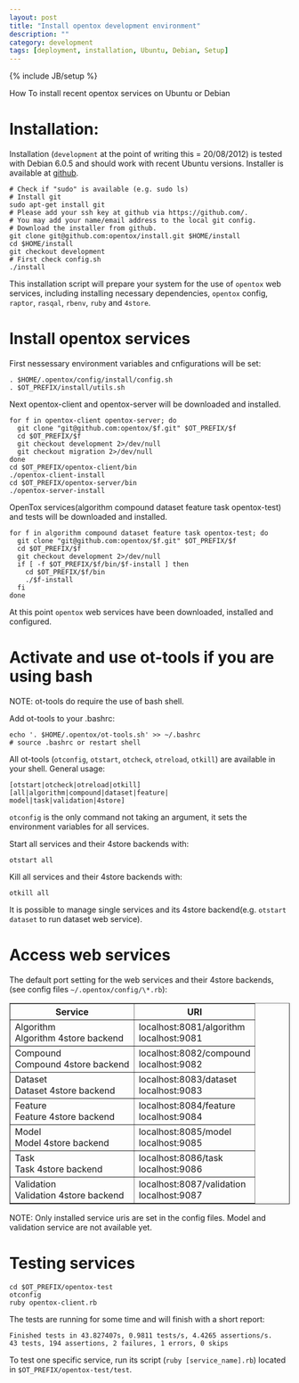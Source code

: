 ```yaml
---
layout: post
title: "Install opentox development environment"
description: ""
category: development
tags: [deployment, installation, Ubuntu, Debian, Setup]
---
```

{% include JB/setup %}

How To install recent opentox services on Ubuntu or Debian

# Installation:

Installation (`development` at the point of writing this = 20/08/2012) is tested with Debian 6.0.5 and should work with recent Ubuntu versions. Installer is available at [github](https://github.com/opentox/install).

    # Check if "sudo" is available (e.g. sudo ls)
    # Install git
    sudo apt-get install git 
    # Please add your ssh key at github via https://github.com/. 
    # You may add your name/email address to the local git config.
    # Download the installer from github. 
    git clone git@github.com:opentox/install.git $HOME/install
    cd $HOME/install
    git checkout development
    # First check config.sh
    ./install

This installation script will prepare your system for the use of `opentox` web services, including installing necessary dependencies, `opentox` config, `raptor`, `rasqal`, `rbenv`, `ruby` and `4store`. 

# Install opentox services

First nessessary environment variables and cnfigurations will be set: 

    . $HOME/.opentox/config/install/config.sh
    . $OT_PREFIX/install/utils.sh

Next opentox-client and opentox-server will be downloaded and installed.
    
    for f in opentox-client opentox-server; do 
      git clone "git@github.com:opentox/$f.git" $OT_PREFIX/$f
      cd $OT_PREFIX/$f
      git checkout development 2>/dev/null
      git checkout migration 2>/dev/null
    done 
    cd $OT_PREFIX/opentox-client/bin 
    ./opentox-client-install 
    cd $OT_PREFIX/opentox-server/bin
    ./opentox-server-install

OpenTox services(algorithm compound dataset feature task opentox-test) and tests will be downloaded and installed. 

    for f in algorithm compound dataset feature task opentox-test; do
      git clone "git@github.com:opentox/$f.git" $OT_PREFIX/$f
      cd $OT_PREFIX/$f
      git checkout development 2>/dev/null
      if [ -f $OT_PREFIX/$f/bin/$f-install ] then
        cd $OT_PREFIX/$f/bin
        ./$f-install    
      fi
    done

At this point `opentox` web services have been downloaded, installed and configured.   
    
# Activate and use ot-tools if you are using bash

NOTE: ot-tools do require the use of bash shell.

Add ot-tools to your .bashrc:

    echo '. $HOME/.opentox/ot-tools.sh' >> ~/.bashrc
    # source .bashrc or restart shell

All ot-tools (`otconfig`, `otstart`, `otcheck`, `otreload`, `otkill`) are available in your shell. General usage: 

    [otstart|otcheck|otreload|otkill] [all|algorithm|compound|dataset|feature|
    model|task|validation|4store]

`otconfig` is the only command not taking an argument, it sets the environment variables for all services. 

Start all services and their 4store backends with:

    otstart all 

Kill all services and their 4store backends with:
    
    otkill all

It is possible to manage single services and its 4store backend(e.g. `otstart dataset` to run dataset web service). 

# Access web services

The default port setting for the web services and their 4store backends,  (see config files `~/.opentox/config/\*.rb`):

<table border="1">
<tr>
<th>Service</th>
<th>URI</th>
</tr>
<tr>
<td>Algorithm<br>Algorithm 4store backend</td>
<td>localhost:8081/algorithm<br>localhost:9081</td>
</tr>
<tr>
<td>Compound<br>Compound 4store backend</td>
<td>localhost:8082/compound<br>localhost:9082</td>
</tr>
<tr>
<td>Dataset<br>Dataset 4store backend</td>
<td>localhost:8083/dataset<br>localhost:9083</td>
</tr>
<tr>
<td>Feature<br>Feature 4store backend</td>
<td>localhost:8084/feature<br>localhost:9084</td>
</tr>
<tr>
<td>Model<br>Model 4store backend</td>
<td>localhost:8085/model<br>localhost:9085</td>
</tr>
<tr>
<td>Task<br>Task 4store backend</td>
<td>localhost:8086/task<br>localhost:9086</td>
</tr>
<tr>
<td>Validation<br>Validation 4store backend</td>
<td>localhost:8087/validation<br>localhost:9087</td>
</tr>
</table> 

NOTE: Only installed service uris are set in the config files. Model and validation service are not available yet. 

# Testing services

    cd $OT_PREFIX/opentox-test
    otconfig
    ruby opentox-client.rb

The tests are running for some time and will finish with a short report:

    Finished tests in 43.827407s, 0.9811 tests/s, 4.4265 assertions/s.
    43 tests, 194 assertions, 2 failures, 1 errors, 0 skips

To test one specific service, run its script (`ruby [service_name].rb`) located in `$OT_PREFIX/opentox-test/test`.

